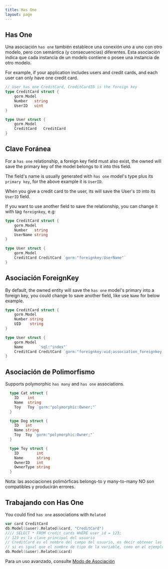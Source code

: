 ```yaml
---
title: Has One
layout: page
---
```

## Has One

Una asociación `has one` también establece una conexión uno a uno con otro modelo, pero con semántica (y consecuencias) diferentes. Esta asociación indica que cada instancia de un modelo contiene o posee una instancia de otro modelo.

For example, if your application includes users and credit cards, and each user can only have one credit card.

```go
// User has one CreditCard, CreditCardID is the foreign key
type CreditCard struct {
    gorm.Model
    Number   string
    UserID   uint
}

type User struct {
    gorm.Model
    CreditCard   CreditCard
}
```

## Clave Foránea

For a `has one` relationship, a foreign key field must also exist, the owned will save the primary key of the model belongs to it into this field.

The field's name is usually generated with `has one` model's type plus its `primary key`, for the above example it is `UserID`.

When you give a credit card to the user, its will save the User's `ID` into its `UserID` field.

If you want to use another field to save the relationship, you can change it with tag `foreignkey`, e.g:

```go
type CreditCard struct {
    gorm.Model
    Number   string
    UserName string
}

type User struct {
    gorm.Model
    CreditCard CreditCard `gorm:"foreignkey:UserName"`
}
```

## Asociación ForeignKey

By default, the owned entity will save the `has one` model's primary into a foreign key, you could change to save another field, like use `Name` for below example.

```go
type CreditCard struct {
    gorm.Model
    Number string
    UID    string
}

type User struct {
    gorm.Model
    Name       `sql:"index"`
    CreditCard CreditCard `gorm:"foreignkey:uid;association_foreignkey:name"`
}
```

## Asociación de Polimorfismo

Supports polymorphic `has many` and `has one` associations.

```go
  type Cat struct {
    ID    int
    Name  string
    Toy   Toy `gorm:"polymorphic:Owner;"`
  }

  type Dog struct {
    ID   int
    Name string
    Toy  Toy `gorm:"polymorphic:Owner;"`
  }

  type Toy struct {
    ID        int
    Name      string
    OwnerID   int
    OwnerType string
  }
```

Nota: las asociaciones polimórficas belongs-to y many-to-many NO son compatibles y producirán errores.

## Trabajando con Has One

You could find `has one` associations with `Related`

```go
var card CreditCard
db.Model(&user).Related(&card, "CreditCard")
//// SELECT * FROM credit_cards WHERE user_id = 123;
// 123 es la clave principal del usuario
// CreditCard es el nombre del campo del usuario, es decir obtener las relaciones CreditCard del usuario y llenar en una tarjeta variable
// si es igual que el nombre de tipo de la variable, como en el ejemplo anterior, podría omitirse, tal como:
db.Model(&user).Related(&card)
```

Para un uso avanzado, consulte [Modo de Asociación](/docs/associations.html#Association-Mode)